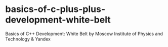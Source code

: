 # basics-of-c-plus-plus-development-white-belt
Basics of C++ Development: White Belt by Moscow Institute of Physics and Technology &amp; Yandex
